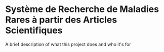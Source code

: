 
# Système de Recherche de Maladies Rares à partir des Articles Scientifiques

A brief description of what this project does and who it's for


